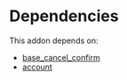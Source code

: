 # Dependencies

This addon depends on:

- [base_cancel_confirm](https://github.com/bringout/oca-technical)
- [account](https://github.com/bringout/oca-ocb-accounting/tree/eb4335e9848ccce1d07fb3692af80937feeb0e3c/odoo-bringout-oca-ocb-account)
